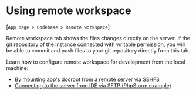 # Using remote workspace

[`App page > Codebase > Remote workspace`]

Remote workspace tab shows the files changes directly on the server. If the git repository of the instance [connected](../../git/connecting-git/README.md) with writable permission, you will be able to commit and push files to your git repository directly from this tab. 

Learn how to configure remote workspace for development from the local machine: 

* [By mounting app's docroot from a remote server via SSHFS](sshfs.md) 
* [Connecting to the server from IDE via SFTP (PhpStorm example)](sftp.md)